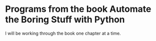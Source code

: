 # Programs from the book Automate the Boring Stuff with Python
I will be working through the book one chapter at a time.